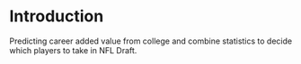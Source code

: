 Introduction
============

Predicting career added value from college and combine statistics to decide which players to take in NFL Draft. 

